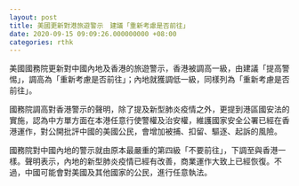 ```yaml
---
layout: post
title: 美國更新對港旅遊警示　建議「重新考慮是否前往」
date: 2020-09-15 09:09:26.000000000 +08:00
categories: rthk
---
```


美國國務院更新對中國內地及香港的旅遊警示，香港被調高一級，由建議「提高警惕」，調高為「重新考慮是否前往」；內地就獲調低一級，同樣列為「重新考慮是否前往」。

國務院調高對香港警示的聲明，除了提及新型肺炎疫情之外，更提到港區國安法的實施，認為中方單方面在本港任意行使警權及治安權，維護國家安全公署已經在香港運作，對公開批評中國的美國公民，會增加被捕、扣留、驅逐、起訴的風險。

國務院對中國內地的警示就由原本最嚴重的第四級「不要前往」，下調至與香港一樣。聲明表示，內地的新型肺炎疫情已經有改善，商業運作大致上已經恢復。不過，中國可能會對美國及其他國家的公民，進行任意執法。
